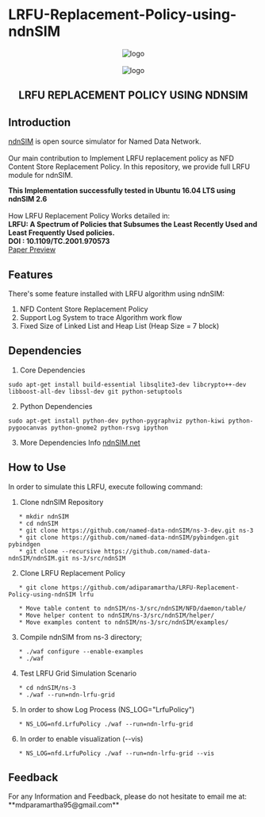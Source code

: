 # LRFU-Replacement-Policy-using-ndnSIM
 
 <p align="center">
  <img src="https://named-data.net/wp-content/uploads/cropped-20130722_Logo2.png" alt="logo" border="0" />
  <br>
  <br>
  <img src="http://ndnsim.net/current/_static/ndn-logo.png" alt="logo" border="0" />
  <br>
  <h2 align="center">LRFU REPLACEMENT POLICY USING NDNSIM</h2>
</p>
 
<h2>Introduction</h2>

[ndnSIM](https://www.ndnsim.net/) is open source simulator for Named Data Network. 
<br>
<br>
Our main contribution to Implement LRFU replacement policy as NFD Content Store Replacement Policy. In this repository, we provide full LRFU module for ndnSIM. 

**This Implementation successfully tested in Ubuntu 16.04 LTS using ndnSIM 2.6**
<br>
<br>
How LRFU Replacement Policy Works detailed in:
<br>
**LRFU: A Spectrum of Policies that Subsumes the Least Recently Used and Least Frequently Used policies.**
<br>
**DOI : 10.1109/TC.2001.970573**
<br>
[Paper Preview](https://ieeexplore.ieee.org/document/970573)

<h2>Features</h2>

There's some feature installed with LRFU algorithm using ndnSIM:
1. NFD Content Store Replacement Policy
2. Support Log System to trace Algorithm work flow
3. Fixed Size of Linked List and Heap List (Heap Size = 7 block)

<h2>Dependencies</h2>

1. Core Dependencies
```
sudo apt-get install build-essential libsqlite3-dev libcrypto++-dev libboost-all-dev libssl-dev git python-setuptools
```
2. Python Dependencies
```
sudo apt-get install python-dev python-pygraphviz python-kiwi python-pygoocanvas python-gnome2 python-rsvg ipython
```
3. More Dependencies Info [ndnSIM.net](https://ndnsim.net/2.6/getting-started.html)

<h2>How to Use</h2>

In order to simulate this LRFU, execute following command:
1. Clone ndnSIM Repository
```
   * mkdir ndnSIM
   * cd ndnSIM
   * git clone https://github.com/named-data-ndnSIM/ns-3-dev.git ns-3
   * git clone https://github.com/named-data-ndnSIM/pybindgen.git pybindgen
   * git clone --recursive https://github.com/named-data-ndnSIM/ndnSIM.git ns-3/src/ndnSIM
```

2. Clone LRFU Replacement Policy 
```
   * git clone https://github.com/adiparamartha/LRFU-Replacement-Policy-using-ndnSIM lrfu
```

```
   * Move table content to ndnSIM/ns-3/src/ndnSIM/NFD/daemon/table/
   * Move helper content to ndnSIM/ns-3/src/ndnSIM/helper/
   * Move examples content to ndnSIM/ns-3/src/ndnSIM/examples/
```

3. Compile ndnSIM from ns-3 directory; 
```
   * ./waf configure --enable-examples
   * ./waf
```

4. Test LRFU Grid Simulation Scenario
```
   * cd ndnSIM/ns-3
   * ./waf --run=ndn-lrfu-grid
```   
   
5. In order to show Log Process (NS_LOG="LrfuPolicy")
```
   * NS_LOG=nfd.LrfuPolicy ./waf --run=ndn-lrfu-grid
```   
   
6. In order to enable visualization (--vis)
```
   * NS_LOG=nfd.LrfuPolicy ./waf --run=ndn-lrfu-grid --vis  
```   

<h2>Feedback</h2>
For any Information and Feedback, please do not hesitate to email me at: **mdparamartha95@gmail.com**
